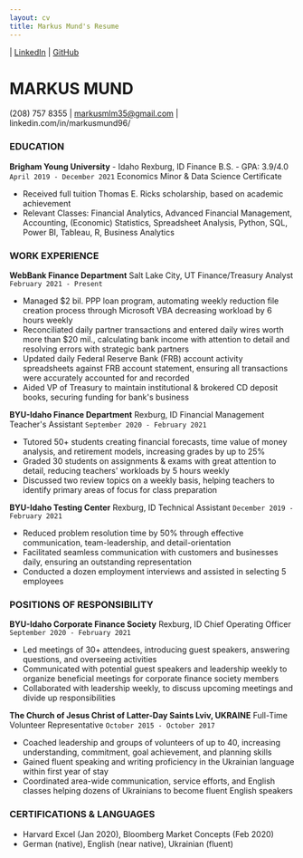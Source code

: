 ```yaml
---
layout: cv
title: Markus Mund's Resume
---
```


| <a href="https://www.linkedin.com/in/markusmund96/">LinkedIn</a>
| <a href="https://github.com/mmarkus96/Mund-Resume">GitHub</a>
</div>

<!-- https://www.monique.tech/the-art-of-markdown -->

# MARKUS MUND
(208) 757 8355 | markusmlm35@gmail.com | linkedin.com/in/markusmund96/

### EDUCATION
	
__Brigham Young University__ - Idaho	Rexburg, ID
Finance B.S. - GPA: 3.9/4.0	`April 2019 - December 2021`
Economics Minor & Data Science Certificate
-	Received full tuition Thomas E. Ricks scholarship, based on academic achievement
-	Relevant Classes: Financial Analytics, Advanced Financial Management, Accounting, (Economic) Statistics, Spreadsheet Analysis, Python, SQL, Power BI, Tableau, R, Business Analytics
 
### WORK EXPERIENCE
	
__WebBank Finance Department__	Salt Lake City, UT
Finance/Treasury Analyst	`February 2021 - Present`
-	Managed $2 bil. PPP loan program, automating weekly reduction file creation process through Microsoft VBA decreasing workload by 6 hours weekly
-	Reconciliated daily partner transactions and entered daily wires worth more than $20 mil., calculating bank income with attention to detail and resolving errors with strategic bank partners
-	Updated daily Federal Reserve Bank (FRB) account activity spreadsheets against FRB account statement, ensuring all transactions were accurately accounted for and recorded
-	Aided VP of Treasury to maintain institutional & brokered CD deposit books, securing funding for bank's business
	
__BYU-Idaho Finance Department__	Rexburg, ID
Financial Management Teacher's Assistant	`September 2020 - February 2021`
-	Tutored 50+ students creating financial forecasts, time value of money analysis, and retirement models, increasing grades by up to 25%
-	Graded 30 students on assignments & exams with great attention to detail, reducing teachers' workloads by 5 hours weekly
-	Discussed two review topics on a weekly basis, helping teachers to identify primary areas of focus for class preparation
	
__BYU-Idaho Testing Center__	Rexburg, ID
Technical Assistant	`December 2019 - February 2021`
-	Reduced problem resolution time by 50% through effective communication, team-leadership, and detail-orientation
-	Facilitated seamless communication with customers and businesses daily, ensuring an outstanding representation
-	Conducted a dozen employment interviews and assisted in selecting 5 employees
 
### POSITIONS OF RESPONSIBILITY
	
__BYU-Idaho Corporate Finance Society__	Rexburg, ID
Chief Operating Officer	`September 2020 - February 2021`
-	Led meetings of 30+ attendees, introducing guest speakers, answering questions, and overseeing activities
-	Communicated with potential guest speakers and leadership weekly to organize beneficial meetings for corporate finance society members
-	Collaborated with leadership weekly, to discuss upcoming meetings and divide up responsibilities
	
__The Church of Jesus Christ of Latter-Day Saints	Lviv, UKRAINE__
Full-Time Volunteer Representative	`October 2015 - October 2017`
-	Coached leadership and groups of volunteers of up to 40, increasing understanding, commitment, goal achievement, and planning skills
-	Gained fluent speaking and writing proficiency in the Ukrainian language within first year of stay
-	Coordinated area-wide communication, service efforts, and English classes helping dozens of Ukrainians to become fluent English speakers
 
### CERTIFICATIONS & LANGUAGES

-	Harvard Excel (Jan 2020), Bloomberg Market Concepts (Feb 2020)
-	German (native), English (near native), Ukrainian (fluent)

<!-- ### Footer
Last updated: May 2013 -->
